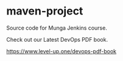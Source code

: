 # maven-project
Source code for Munga Jenkins course.

Check out our Latest DevOps PDF book.

https://www.level-up.one/devops-pdf-book
